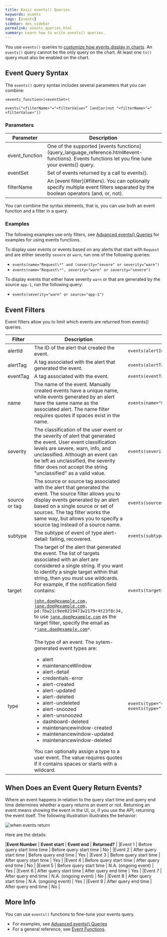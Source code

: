 ```yaml
---
title: Basic events() Queries
keywords: events
tags: [events]
sidebar: doc_sidebar
permalink: events_queries.html
summary: Learn how to write events() queries.
---
```

You use `events()` queries to [customize how events display in charts](charts_events_displaying.html). An `events()` query cannot be the only query on the chart. At least one `ts()` query must also be enabled on the chart.

## Event Query Syntax

The `events()` query syntax includes several parameters that you can combine:

```
<events_function>(<eventSet>)

events("<filterName>"="<filterValue>” [and|or|not "<filterName>"="<filterValue>"])
```
### Parameters

<table style="width: 100%;">
<tbody>
<thead>
<tr><th width="20%">Parameter</th><th width="80%">Description</th></tr>
</thead>
<tr>
<td>event_function</td>
<td markdown="span"> One of the supported [events functions](query_language_reference.html#event-functions). Events functions let you fine tune your events() query.</td>
</tr>
<tr>
<td>eventSet</td>
<td>Set of events returned by a call to events().</td></tr>
<tr>
<td>filterName</td>
<td markdown="span"> An [event filter](#filters). You can optionally specify multiple event filters separated by the boolean operators (and, or, not).</td></tr>
</tbody>
</table>

You can combine the syntax elements, that is, you can use both an event function and a filter in a query.

### Examples

The following examples use only filters, see [Advanced events() Queries](events_queries_advanced.html) for examples for using events functions.

To display user events or events based on any alerts that start with `Request` and are either severity `severe` or `warn`, run one of the following queries:
- `events(name="Request\*" and (severity="severe" or severity="warn")`
- `events(name="Request\*", severity="warn" or severity="severe")`

To display events that either have severity `warn` or that are generated by the source `app-1`, run the following query:
- `events(severity="warn" or source="app-1")`

<a name="filters"></a>

## Event Filters

Event filters allow you to limit which events are returned from events() queries.

<table style="width: 100%;">
<colgroup>
<col width="13%" />
<col width="53%" />
<col width="33%" />
</colgroup>
<thead>
<tr><th>Filter</th><th>Description</th><th>Example</th></tr>
</thead>
<tbody>
<tr>
<td>alertId</td>
<td>The ID of the alert that created the event.</td>
<td><code>events(alertId=1411189741192)</code></td>
</tr>
<tr>
<td>alertTag</td>
<td>A tag associated with the alert that generated the event.</td>
<td><code>events(alertTag="ops")</code></td>
</tr>
<tr>
<td>eventTag</td>
<td>A tag associated with the event.</td>
<td><code>events(eventTag="codepushes")</code></td>
</tr>
<tr>
<td>name</td>
<td>The name of the event. Manually created events have a unique name, while events generated by an alert have the
same name as the associated alert. The name filter requires quotes if spaces exist in the name.</td>
<td><code>events(name="Request Latency too high")</code></td>
</tr>
<tr>
<td>severity</td>
<td markdown="span">The classification of the user event or the severity of alert that generated the event. User event classification levels are severe, warn, info, and unclassified.
Although an event can be left as unclassified, the severity filter does not accept the string "unclassified" as a valid value.
</td>
<td><code>events(severity="info")</code></td>
</tr>
<tr>
<td>source or tag</td>
<td>The source or source tag associated with the alert that generated the event.
The source filter allows you to display events generated by an alert based on a single source or set of sources.
The tag filter works the same way, but allows you to specify a source tag instead of a source name.</td>
<td><code>events(source="app-*" or tag="dc2")</code></td>
</tr>
<tr>
<td id="subtype">subtype</td>
<td>
The subtype of event of type alert-detail: failing, recovered.
</td>
<td><code>events(subtype="failing")</code></td>
</tr>
<tr>
<td>target
</td>
<td markdown="span">The target of the alert that generated the event. The list of targets associated with an alert are considered a single string.
  If you want to identify a single target within that string, then you must use wildcards. For example, if the notification field contains:

  <code>john.doe@example.com, jane.doe@example.com, pd:fbw21c9ee0219473w2179r4t23f8c34,</code> to use <code>jane.doe@example.com</code> as the target filter, specify the email as <code>\*jane.doe@example.com\*</code>.</td>
<td><code>events(target="*jane.doe@example.com*")</code></td>
</tr>
<tr>
<td id="type">type</td>
<td>The type of an event. The sytem-generated event types are:
<ul>
<li>alert</li>
<li>maintenanceWindow</li>
<li>alert-detail</li>
<li>credentials-error</li>
<li>alert-created</li>
<li>alert-updated</li>
<li>alert-deleted</li>
<li>alert-undeleted</li>
<li>alert-snoozed</li>
<li>alert-unsnoozed</li>
<li>dashboard-deleted</li>
<li>maintenancewindow-created</li>
<li>maintenancewindow-updated</li>
<li>maintenancewindow-deleted</li>
</ul>
You can optionally assign a type to a user event. The value requires quotes if it contains spaces or starts with a wildcard.
</td>
<td><code>events(type="Code push")</code><br/><code>events(type="*-created")</code></td>
</tr>
</tbody>
</table>


## When Does an Event Query Return Events?

Where an event happens in relation to the query start time  and query end time determines whether a query returns an event or not. Returning an event means showing the event in the UI, or, if you use the API, returning the event itself. The following illustration illustrates the behavior:

![when events return](images/events_returns.svg)

Here are the details:

|**Event Number** | **Event start** | **Event end** | **Returned?** |
|Event 1 | Before query start time time | Before query start time | No |
|Event 2 | After query start time | Before query end time  | Yes  |
|Event 3 | Before query start time | After query start time  | Yes  |
|Event 4 | Before query start time  | After query end time | No |
|Event 5 | Before query start time | N.A. (ongoing event) | Yes |
|Event 6 | After query start time  | After query end time | Yes  |
|Event 7 | After query end time | N.A. (ongoing event) | No  |
|Event 8 | After query start time | N.A. (ongoing event)  | Yes  |
|Event 9 | After query end time | After query end time  | No |


## More Info

You can use `events()` functions to fine-tune your events query.
* For examples, see [Advanced events() Queries](events_queries_advanced.html)
* For a general reference, see [Event Functions](query_language_reference.html#event-functions).
